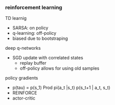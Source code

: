 ### reinforcement learning

TD learnig
- SARSA: on policy
- q-learning: off-policy
- biased due to bootstraping

deep q-networks
- SGD update with correlated states
    - replay buffer
    - off-policy allows for using old samples

policy gradients
- p(tau) = p(s_1) Prod pi(a_t |s_t) p(s_t+1 | a_t, s_t)
- REINFORCE
- actor-critic